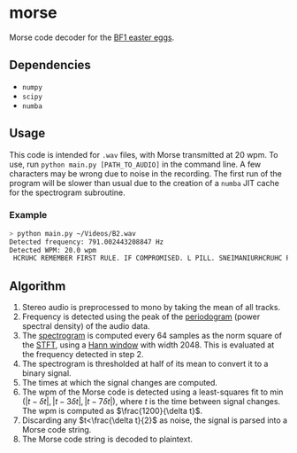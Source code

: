 # morse

Morse code decoder for the [BF1 easter eggs](https://wiki.gamedetectives.net/index.php?title=Battlefield_1#Headphones_and_Morse_code).

## Dependencies

* `numpy`
* `scipy`
* `numba`

## Usage

This code is intended for `.wav` files, with Morse transmitted at 20 wpm. To use, run `python main.py [PATH_TO_AUDIO]` in the command line. A few characters may be wrong due to noise in the recording. The first run of the program will be slower than usual due to the creation of a `numba` JIT cache for the spectrogram subroutine.

### Example

```bash
> python main.py ~/Videos/B2.wav
Detected frequency: 791.002443208847 Hz
Detected WPM: 20.0 wpm
 HCRUHC REMEMBER FIRST RULE. IF COMPROMISED. L PILL. SNEIMANIURHCRUHC REMEMBER FIRST RULE. IF COMPROMISED. L PILL. SNEIMANIURHCRUHC REMEMBER FI
```

## Algorithm

1. Stereo audio is preprocessed to mono by taking the mean of all tracks.
2. Frequency is detected using the peak of the [periodogram](https://en.wikipedia.org/wiki/Periodogram) (power spectral density) of the audio data.
3. The [spectrogram](https://en.wikipedia.org/wiki/Spectrogram) is computed every 64 samples as the norm square of the [STFT](https://en.wikipedia.org/wiki/Short-time_Fourier_transform), using a [Hann window](https://en.wikipedia.org/wiki/Hann_function) with width 2048. This is evaluated at the frequency detected in step 2.
4. The spectrogram is thresholded at half of its mean to convert it to a binary signal.
5. The times at which the signal changes are computed.
6. The wpm of the Morse code is detected using a least-squares fit to $\mathop{min}\left(\left|t-\delta t\right|,\left|t-3\delta t\right|,\left|t-7\delta t\right|\right)$, where $t$ is the time between signal changes. The wpm is computed as $\frac{1200}{\delta t}$.
7. Discarding any $t<\frac{\delta t}{2}$ as noise, the signal is parsed into a Morse code string.
8. The Morse code string is decoded to plaintext.
